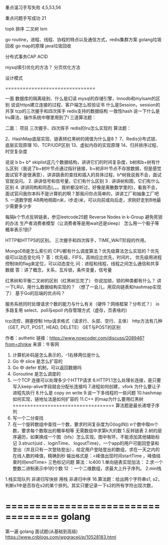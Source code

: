 

重点温习手写失败
4,5,53,56

重点问题手写成功
21

topk
排序
二叉树
lsm

go routine，进程、线程、协程的特点以及通信方式，redis集群方案
golang垃圾回收
go map的原理
java垃圾回收

分布式事务CAP ACID

mysql索引优化的方法？
分页优化方法

设计模式

===============================

一面
数据库的隔离级别、什么是幻读
mysql的存储引擎，Innodb和myIsam的区别
说说https建立连接的过程、客户端怎么校验证书
什么是Session，session的共享
tcp的三次握手和四次挥手
redis支持的数据结构
一致性hash
说一下什么是lru算法、操作系统中哪里用到了l
三道算法题：

二面：
项目
三次握手、四次挥手
redis的lru怎么实现的
算法题：




2、HashMap底层实现、链表转红黑树的阈值为什么是8？
7、Redis分布式锁、底层实现原理
10、TCP/UDP区别
13、虚拟内存的实现原理
14、归并排序过程、时空复杂度


说说 b b+ b* skiplist这几个数据结构，讲讲它们的时间复杂度，b树和b+树有什么区别（我说了b+树叶节点通过指针链接，b+树非叶节点不存放数据，但是感觉面试官不是很满意），讲讲跳表的查找和插入的具体过程，b*树我说我不会，面试官就没问。
2. 讲讲信号和信号量，它们有什么区别
3 . 讲讲树和图，它们有什么区别
4. 讲讲同构和同态(。。。我听都没听过，好像是离散数学里的)，看我不会，面试官问我你本科不是计算机的啊？那我问你点简单的，讲讲工厂和抽象工厂吧
5. 一道数学题 AB两地相距n米，i步走i米，可以向前或向后走，求刚好走到B地最少需要多少步

每隔k个节点反转链表，参见leetcode25题 Reverse Nodes in k-Group
避免死锁的办法
生产者消费者模型（让消费者等是用wait还是sleep）
怎么用一个骰子等概率表示1到7

HTTP和HTTPS的区别。
三次握手和四次挥手，TIME_WAIT阶段的作用。

MongoDB是怎么索引的
CPU都有什么调度算法？优先级算法怎么实现的？优先级可以动态变化吗？   答：优先级，FIFS，高响应比优先，时间片。 优先级用进程控制块的flag来定位，可以动态变化
问：进程和线程，线程之间怎么通信和共享数据                       答：讲了概念，关系，互斥锁，条件变量，信号量

红黑树和平衡二叉树的区别（红黑树忘完了）
你说加锁，锁的种类都有什么？ 
讲一下LRU，用什么数据结构实现的？  （想了一会儿，用双向链表和hashmap实现了）
 基于Go的后端的优点吗？
 
 服务系统同时处理请求个数的能力与什么有关（硬件？网络框架？分布式？）
 io多路复用
 select、poll与epoll
 内存管理方式（虚存，页表啥的）
 
 tcp流控，拥塞控制
 http请求格式（请求行、头部、空行、主体）
 http方法有几种（GET, PUT, POST, HEAD, DELETE）
 GET与POST的区别
 
  作者：authetic
  链接：https://www.nowcoder.com/discuss/208946?from=zhnkw
  来源：牛客网
  
  1. 计算机补码是怎么表示的，-1右移两位是什么
  2. Go 中 slice 是怎么扩容的
  3. Go 中 defer 机制，可以返回数据吗
  4. Goroutine 是怎么调度的
  5. 一个TCP 连接可以处理多少个HTTP请求
  6.HTTP1.1怎么处理长连接，是只要写入keep-alive字段就会分配长连接吗
  7.进程如何创建，vfork 为什么要让子进程先执行
  8.什么是 copy on write
  9.说一下多线程的一些问题
  10.hashmap 如何实现，链地址法是如何扩容的
  11.C++ 的map为什么要用红黑树
===================================
算法题是最长递增子序列
6. 写一个二分查找
7. 在一个旋转数组中查找一个数，要求时间复杂度为O(log(N))
n个数中取m个数，要求每个数取出的概率相等
无需数组中求第k大的数
1.反转链表
2.树的层序遍历，如果换成一个图（bfs）怎么实现。图中有环，不能添加其他辅助标记
3.struct{uid 、loginTime、 logoutTime}，一个app的用户可能回登录和登出（并且只有一次登陆登出），给定用户登陆登出的数组，求在一天之内的在线人数的峰值，精确到秒
输出格式是：<峰值出现时间startTime ，峰值结束时间endTime>
三色标记问题
算法：lc400
1.单向链表实现加法：
2.求一个整数二进制表示中1的个数
12 ：一个二维数组，求最大上升子序列。
2.min栈

1.栈实现队列
非递归写快排 用栈
非递归中序
16.算法题：给出两个字符串s1, s2，判断s1中是否存在s2的某个排列。其实只要记录一下s2的所有字符出现次数，



===================================
golang
===================================
第一遍 golang 面试题(从基础到高级) https://www.cnblogs.com/wpgraceii/p/10528183.html
